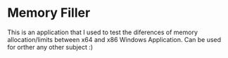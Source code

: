 # Memory Filler
This is an application that I used to test the diferences of memory allocation/limits between x64 and x86 Windows Application.
Can be used for orther any other subject :)